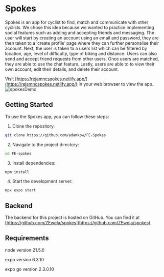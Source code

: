 # Spokes

Spokes is an app for cyclist to find, match and communicate with other cyclists. We chose this idea because we wanted to practice implementing social features such as adding and accepting friends and messaging. The user will start by creating an account using an email and password, they are then taken to a ‘create profile’ page where they can further personalise their account. Next, the user is taken to a users list which can be filtered by location, age, level of difficulty, type of biking and distance. Users can also send and accept friend requests from other users. Once users are matched, they are able to use the chat feature. Lastly, users are able to to view their own account, edit their details, and delete their account.

Visit [https://rejamncspokes.netlify.app/](https://rejamncspokes.netlify.app/) in your web browser to view the app.
![spokesDemo](https://github.com/adamkow/FE-Spokes/assets/35881932/2acde497-beaf-4cbe-ac3f-d9a43977486f)

## Getting Started

To use the Spokes app, you can follow these steps:

1. Clone the repository:

```sh
git clone https://github.com/adamkow/FE-Spokes
```

2. Navigate to the project directory:

```sh
cd FE-spokes
```

3. Install dependencies:

```sh
npm install
```

4. Start the development server:

```sh
npx expo start
```

## Backend

The backend for this project is hosted on GitHub. You can find it at [https://github.com/ZEwela/spokes](https://github.com/ZEwela/spokes).

## Requirements
node version 21.5.0

expo version 6.3.10

expo go version 2.3.0.10

